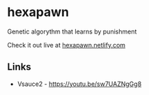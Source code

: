 # hexapawn
Genetic algorythm that learns by punishment

Check it out live at [hexapawn.netlify.com](https://hexapawn.netlify.com/)

## Links
* Vsauce2 - https://youtu.be/sw7UAZNgGg8 
